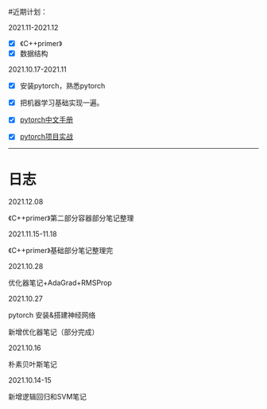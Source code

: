 

#近期计划：

2021.11-2021.12

- [x] 《C++primer》
- [x] 数据结构

2021.10.17-2021.11

- [x] 安装pytorch，熟悉pytorch

- [x] 把机器学习基础实现一遍。

- [x] [pytorch中文手册](https://github.com/zergtant/pytorch-handbook)

- [x] [pytorch项目实战](https://github.com/yunjey/pytorch-tutorial)

------

# 日志

2021.12.08

《C++primer》第二部分容器部分笔记整理

2021.11.15-11.18

《C++primer》基础部分笔记整理完

2021.10.28

优化器笔记+AdaGrad+RMSProp

2021.10.27

pytorch 安装&搭建神经网络

新增优化器笔记（部分完成）

2021.10.16

朴素贝叶斯笔记

2021.10.14-15

新增逻辑回归和SVM笔记
